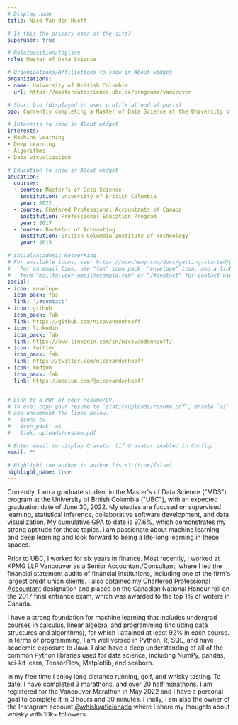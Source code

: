 ```yaml
---
# Display name
title: Nico Van den Hooff

# Is this the primary user of the site?
superuser: true

# Role/position/tagline
role: Master of Data Science

# Organizations/Affiliations to show in About widget
organizations:
- name: University of British Columbia
  url: https://masterdatascience.ubc.ca/programs/vancouver

# Short bio (displayed in user profile at end of posts)
bio: Currently completing a Master of Data Science at the University of British Columbia

# Interests to show in About widget
interests:
- Machine Learning
- Deep Learning
- Algorithms
- Data visualization

# Education to show in About widget
education:
  courses:
  - course: Master's of Data Science
    institution: University of British Columbia
    year: 2022
  - course: Chatered Professional Accountants of Canada
    institution: Professional Education Program
    year: 2017
  - course: Bachelor of Accounting
    institution: British Columbia Institute of Technology
    year: 2015

# Social/Academic Networking
# For available icons, see: https://wowchemy.com/docs/getting-started/page-builder/#icons
#   For an email link, use "fas" icon pack, "envelope" icon, and a link in the
#   form "mailto:your-email@example.com" or "/#contact" for contact widget.
social:
- icon: envelope
  icon_pack: fas
  link: '/#contact'
- icon: github
  icon_pack: fab
  link: https://github.com/nicovandenhooff
- icon: linkedin
  icon_pack: fab
  link: https://www.linkedin.com/in/nicovandenhooff/
- icon: twitter
  icon_pack: fab
  link: https://twitter.com/nicovandenhooff
- icon: medium
  icon_pack: fab
  link: https://medium.com/@nicovandenhooff


# Link to a PDF of your resume/CV.
# To use: copy your resume to `static/uploads/resume.pdf`, enable `ai` icons in `params.toml`, 
# and uncomment the lines below.
# - icon: cv
#   icon_pack: ai
#   link: uploads/resume.pdf

# Enter email to display Gravatar (if Gravatar enabled in Config)
email: ""

# Highlight the author in author lists? (true/false)
highlight_name: true
---
```


Currently, I am a graduate student in the Master's of Data Science ("MDS") program at the University of British Columbia ("UBC"), with an expected graduation date of June 30, 2022.  My studies are focused on supervised learning, statistical inference, collaborative software development, and data visualization.  My cumulative GPA to date is 97.6\%, which demonstrates my strong aptitude for these topics.  I am passionate about machine learning and deep learning and look forward to being a life-long learning in these spaces.

Prior to UBC, I worked for six years in finance.  Most recently, I worked at KPMG LLP Vancouver as a Senior Accountant/Consultant, where I led the financial statement audits of financial institutions, including one of the firm's largest credit union clients. I also obtained my [Chartered Professional Accountant](https://www.cpacanada.ca/) designation and placed on the Canadian National Honour roll on the 2017 final entrance exam, which was awarded to the top 1% of writers in Canada.

I have a strong foundation for machine learning that includes undergrad courses in calculus, linear algebra, and programming (including data structures and algorithms), for which I attained at least 92% in each course.  In terms of programming, I am well versed in Python, R, SQL, and have academic exposure to Java.  I also have a deep understanding of all of the common Python libraries used for data science, including NumPy, pandas, sci-kit learn, TensorFlow, Matplotlib, and seaborn.

In my free time I enjoy long distance running, golf, and whisky tasting.  To date, I have completed 3 marathons, and over 20 half marathons.  I am registered for the Vancouver Marathon in May 2022 and I have a personal goal to complete it in 3 hours and 30 minutes.  Finally, I am also the owner of the Instagram account [@whiskyaficionado](https://www.instagram.com/whiskyaficionado/?hl=en) where I share my thoughts about whisky with 10k+ followers.